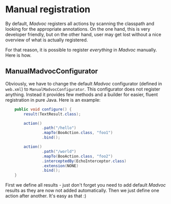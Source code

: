 # Manual registration

By default, *Madvoc* registers all actions by scanning the classpath
and looking for the appropriate annotations. On the one hand,
this is very developer friendly, but on the other hand, user may get
lost without a nice overview of what is actually registered.

For that reason, it is possible to register _everything_ in *Madvoc*
manually. Here is how.

## ManualMadvocConfigurator

Obviously, we have to change the default *Madvoc* configurator
(defined in `web.xml`) to `ManualMadvocConfigurator`. This configurator
does not register anything. Instead it provides few methods and a
builder for easier, fluent registration in pure Java. Here is an example:

~~~~~ java
    public void configure() {
        result(TextResult.class);

        action()
                .path("/hello")
                .mapTo(BooAction.class, "foo1")
                .bind();

        action()
                .path("/world")
                .mapTo(BooAction.class, "foo2")
                .interceptedBy(EchoInterceptor.class)
                .extension(NONE)
                .bind();
    }
~~~~~

First we define all results - just don't forget you need to add
default *Madvoc* results as they are now not added automatically.
Then we just define one action after another. It's easy as that :)
